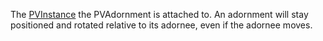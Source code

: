 The [PVInstance](https://developer.roblox.com/api-reference/class/PVInstance) the PVAdornment is attached to. An adornment will stay positioned and rotated relative to its adornee, even if the adornee moves.